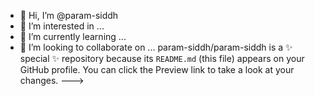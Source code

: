- 👋 Hi, I’m @param-siddh
- 👀 I’m interested in ...
- 🌱 I’m currently learning ...
- 💞️ I’m looking to collaborate on ...
param-siddh/param-siddh is a ✨ special ✨ repository because its `README.md` (this file) appears on your GitHub profile.
You can click the Preview link to take a look at your changes.
--->

